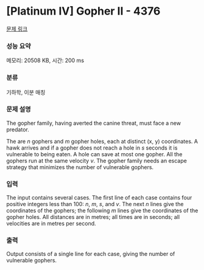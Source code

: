 # [Platinum IV] Gopher II - 4376 

[문제 링크](https://www.acmicpc.net/problem/4376) 

### 성능 요약

메모리: 20508 KB, 시간: 200 ms

### 분류

기하학, 이분 매칭

### 문제 설명

<p>The gopher family, having averted the canine threat, must face a new predator.</p>

<p>The are <em>n</em> gophers and <em>m</em> gopher holes, each at distinct (x, y) coordinates. A hawk arrives and if a gopher does not reach a hole in <em>s</em> seconds it is vulnerable to being eaten. A hole can save at most one gopher. All the gophers run at the same velocity <em>v</em>. The gopher family needs an escape strategy that minimizes the number of vulnerable gophers.</p>

### 입력 

 <p>The input contains several cases. The first line of each case contains four positive integers less than 100: <em>n</em>, <em>m</em>, <em>s</em>, and <em>v</em>. The next <em>n</em> lines give the coordinates of the gophers; the following <em>m</em> lines give the coordinates of the gopher holes. All distances are in metres; all times are in seconds; all velocities are in metres per second.</p>

### 출력 

 <p>Output consists of a single line for each case, giving the number of vulnerable gophers.</p>


